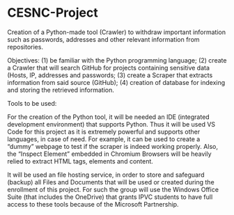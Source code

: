 # CESNC-Project

Creation of a Python-made tool (Crawler) to withdraw important information such as passwords, addresses and other relevant information from repositories.

Objectives: (1) be familiar with the Python programming language; (2) create a Crawler that will search GitHub for projects containing sensitive data (Hosts, IP, addresses and passwords; (3) create a Scraper that extracts information from said source (GitHub); (4) creation of database for indexing and storing the retrieved information.

Tools to be used:

For the creation of the Python tool, it will be needed an IDE (integrated development environment) that supports Python. Thus it will be used VS Code for this project as it is extremely powerful and supports other languages, in case of need. For example, it can be used to create a “dummy” webpage to test if the scraper is indeed working properly. Also, the “Inspect Element” embedded in Chromium Browsers will be heavily relied to extract HTML tags, elements and content.

It will be used an file hosting service, in order to store and safeguard (backup) all Files and Documents that will be used or created during the enrollment of this project. For such the group will use the Windows Office Suite (that includes the OneDrive) that grants IPVC students to have full access to these tools because of the Microsoft Partnership.

